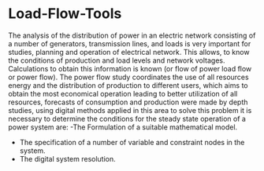 # Load-Flow-Tools
The analysis of the distribution of power in an electric network consisting of a number of generators, transmission lines, and loads is very important for studies, planning and operation of electrical network. This allows, to know the conditions of production and load levels and network voltages. Calculations to obtain this information is known (or flow of power load flow or power flow). The power flow study coordinates the use of all resources energy and the distribution of production to different users, which aims to obtain the most economical operation leading to better utilization of all resources, forecasts of consumption and production were made by depth studies, using digital methods applied in this area to solve this problem it is necessary to determine the conditions for the steady state operation of a power system are: -The Formulation of a suitable mathematical model.

- The specification of a number of variable and constraint nodes in the system.
- The digital system resolution.

